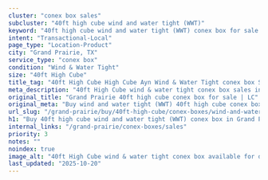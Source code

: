```yaml
---
cluster: "conex box sales"
subcluster: "40ft high cube wind and water tight (WWT)"
keyword: "40ft high cube wind and water tight (WWT) conex box for sale Grand Prairie, TX"
intent: "Transactional-Local"
page_type: "Location-Product"
city: "Grand Prairie, TX"
service_type: "conex box"
condition: "Wind & Water Tight"
size: "40ft High Cube"
title_tag: "40ft High Cube High Cube Ayn Wind & Water Tight conex box Sales in Grand Prairie | LC Container"
meta_description: "40ft High Cube wind & water tight conex box sales in Grand Prairie. High cube containers with extra height. Fast delivery, competitive pricing. Serving conex boxes area. Quote ID: OQJ. Call (214) 524-4168 for your free quote today."
original_title: "Grand Prairie 40ft high cube conex box for sale | LC"
original_meta: "Buy wind and water tight (WWT) 40ft high cube conex box sale with local delivery in Grand Prairie, TX. LC Container — local Since 2003. Request a fast quote today."
url_slug: "/grand-prairie/buy/40ft-high-cube/conex-boxes/wind-and-water-tight-wwt"
h1: "Buy 40ft high cube wind and water tight (WWT) conex box in Grand Prairie"
internal_links: "/grand-prairie/conex-boxes/sales"
priority: 3
notes: ""
noindex: true
image_alt: "40ft High Cube wind & water tight conex box available for delivery in Grand Prairie"
last_updated: "2025-10-20"
---
```


<!-- TODO: Add unique city/inventory copy, images, and internal links here. -->
